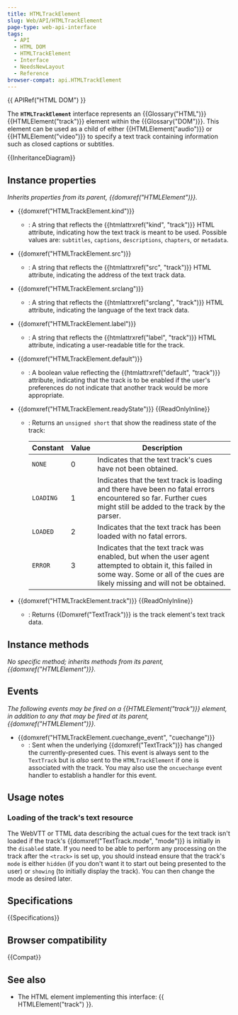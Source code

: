```yaml
---
title: HTMLTrackElement
slug: Web/API/HTMLTrackElement
page-type: web-api-interface
tags:
  - API
  - HTML DOM
  - HTMLTrackElement
  - Interface
  - NeedsNewLayout
  - Reference
browser-compat: api.HTMLTrackElement
---
```


{{ APIRef("HTML DOM") }}

The **`HTMLTrackElement`** interface represents an {{Glossary("HTML")}} {{HTMLElement("track")}} element within the {{Glossary("DOM")}}. This element can be used as a child of either {{HTMLElement("audio")}} or {{HTMLElement("video")}} to specify a text track containing information such as closed captions or subtitles.

{{InheritanceDiagram}}

## Instance properties

_Inherits properties from its parent, {{domxref("HTMLElement")}}._

- {{domxref("HTMLTrackElement.kind")}}
  - : A string that reflects the {{htmlattrxref("kind", "track")}} HTML attribute, indicating how the text track is meant to be used. Possible values are: `subtitles`, `captions`, `descriptions`, `chapters`, or `metadata`.
- {{domxref("HTMLTrackElement.src")}}
  - : A string that reflects the {{htmlattrxref("src", "track")}} HTML attribute, indicating the address of the text track data.
- {{domxref("HTMLTrackElement.srclang")}}
  - : A string that reflects the {{htmlattrxref("srclang", "track")}} HTML attribute, indicating the language of the text track data.
- {{domxref("HTMLTrackElement.label")}}
  - : A string that reflects the {{htmlattrxref("label", "track")}} HTML attribute, indicating a user-readable title for the track.
- {{domxref("HTMLTrackElement.default")}}
  - : A boolean value reflecting the {{htmlattrxref("default", "track")}} attribute, indicating that the track is to be enabled if the user's preferences do not indicate that another track would be more appropriate.
- {{domxref("HTMLTrackElement.readyState")}} {{ReadOnlyInline}}

  - : Returns an `unsigned short` that show the readiness state of the track:

    | Constant  | Value | Description                                                                                                                                                                              |
    | --------- | ----- | ---------------------------------------------------------------------------------------------------------------------------------------------------------------------------------------- |
    | `NONE`    | 0     | Indicates that the text track's cues have not been obtained.                                                                                                                             |
    | `LOADING` | 1     | Indicates that the text track is loading and there have been no fatal errors encountered so far. Further cues might still be added to the track by the parser.                           |
    | `LOADED`  | 2     | Indicates that the text track has been loaded with no fatal errors.                                                                                                                      |
    | `ERROR`   | 3     | Indicates that the text track was enabled, but when the user agent attempted to obtain it, this failed in some way. Some or all of the cues are likely missing and will not be obtained. |

- {{domxref("HTMLTrackElement.track")}} {{ReadOnlyInline}}
  - : Returns {{Domxref("TextTrack")}} is the track element's text track data.

## Instance methods

_No specific method; inherits methods from its parent, {{domxref("HTMLElement")}}._

## Events

_The following events may be fired on a {{HTMLElement("track")}} element, in addition to any that may be fired at its parent, {{domxref("HTMLElement")}}._

- {{domxref("HTMLTrackElement.cuechange_event", "cuechange")}}
  - : Sent when the underlying {{domxref("TextTrack")}} has changed the currently-presented cues. This event is always sent to the `TextTrack` but is _also_ sent to the `HTMLTrackElement` if one is associated with the track.
    You may also use the `oncuechange` event handler to establish a handler for this event.

## Usage notes

### Loading of the track's text resource

The WebVTT or TTML data describing the actual cues for the text track isn't loaded if the track's {{domxref("TextTrack.mode", "mode")}} is initially in the `disabled` state. If you need to be able to perform any processing on the track after the `<track>` is set up, you should instead ensure that the track's `mode` is either `hidden` (if you don't want it to start out being presented to the user) or `showing` (to initially display the track). You can then change the mode as desired later.

## Specifications

{{Specifications}}

## Browser compatibility

{{Compat}}

## See also

- The HTML element implementing this interface: {{ HTMLElement("track") }}.
